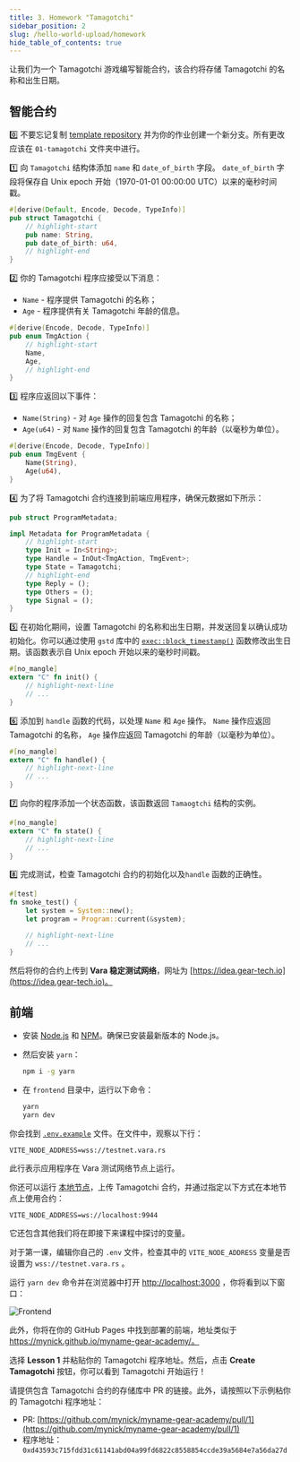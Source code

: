 ```yaml
---
title: 3. Homework "Tamagotchi"
sidebar_position: 2
slug: /hello-world-upload/homework
hide_table_of_contents: true
---
```


让我们为一个 Tamagotchi 游戏编写智能合约，该合约将存储 Tamagotchi 的名称和出生日期。

## 智能合约

0️⃣ 不要忘记复制 [template repository](https://github.com/gear-foundation/dapps-template-gear-academy) 并为你的作业创建一个新分支。所有更改应该在 `01-tamagotchi` 文件夹中进行。

1️⃣ 向 `Tamagotchi` 结构体添加 `name` 和 `date_of_birth` 字段。 `date_of_birth` 字段将保存自 Unix epoch 开始（1970-01-01 00:00:00 UTC）以来的毫秒时间戳。

```rust title="01-tamagotchi/io/src/lib.rs"
#[derive(Default, Encode, Decode, TypeInfo)]
pub struct Tamagotchi {
    // highlight-start
    pub name: String,
    pub date_of_birth: u64,
    // highlight-end
}
```

2️⃣ 你的 Tamagotchi 程序应接受以下消息：

- `Name` - 程序提供 Tamagotchi 的名称；
- `Age` - 程序提供有关 Tamagotchi 年龄的信息。

```rust title="01-tamagotchi/io/src/lib.rs"
#[derive(Encode, Decode, TypeInfo)]
pub enum TmgAction {
    // highlight-start
    Name,
    Age,
    // highlight-end
}
```

3️⃣ 程序应返回以下事件：

- `Name(String)` - 对 `Age` 操作的回复包含 Tamagotchi 的名称；
- `Age(u64)` - 对 `Name` 操作的回复包含 Tamagotchi 的年龄（以毫秒为单位）。

```rust title="01-tamagotchi/io/src/lib.rs"
#[derive(Encode, Decode, TypeInfo)]
pub enum TmgEvent {
    Name(String),
    Age(u64),
}
```

4️⃣ 为了将 Tamagotchi 合约连接到前端应用程序，确保元数据如下所示：

```rust title="01-tamagotchi/io/src/lib.rs"
pub struct ProgramMetadata;

impl Metadata for ProgramMetadata {
    // highlight-start
    type Init = In<String>;
    type Handle = InOut<TmgAction, TmgEvent>;
    type State = Tamagotchi;
    // highlight-end
    type Reply = ();
    type Others = ();
    type Signal = ();
}
```

5️⃣ 在初始化期间，设置 Tamagotchi 的名称和出生日期，并发送回复以确认成功初始化。你可以通过使用 `gstd` 库中的 [`exec::block_timestamp()`](https://docs.gear.rs/gstd/exec/fn.block_timestamp.html) 函数修改出生日期。该函数表示自 Unix epoch 开始以来的毫秒时间戳。

```rust title="01-tamagotchi/src/lib.rs"
#[no_mangle]
extern "C" fn init() {
    // highlight-next-line
    // ...
}
```

6️⃣ 添加到 `handle` 函数的代码，以处理 `Name` 和 `Age` 操作。 `Name` 操作应返回 Tamagotchi 的名称， `Age` 操作应返回 Tamagotchi 的年龄（以毫秒为单位）。

```rust title="01-tamagotchi/src/lib.rs"
#[no_mangle]
extern "C" fn handle() {
    // highlight-next-line
    // ...
}
```

7️⃣ 向你的程序添加一个状态函数，该函数返回 `Tamaogtchi` 结构的实例。

```rust title="01-tamagotchi/src/lib.rs"
#[no_mangle]
extern "C" fn state() {
    // highlight-next-line
    // ...
}
```

8️⃣ 完成测试，检查 Tamagotchi 合约的初始化以及`handle` 函数的正确性。

```rust title="01-tamagotchi/tests/smoke.rs"
#[test]
fn smoke_test() {
    let system = System::new();
    let program = Program::current(&system);

    // highlight-next-line
    // ...
}
```

然后将你的合约上传到 **Vara 稳定测试网络**，网址为 [https://idea.gear-tech.io](https://idea.gear-tech.io)。

## 前端

- 安装 [Node.js](https://nodejs.org/en/download/) 和 [NPM](https://docs.npmjs.com/downloading-and-installing-node-js-and-npm)。确保已安装最新版本的 Node.js。

- 然后安装 `yarn`：

    ```bash
    npm i -g yarn
    ```

- 在 `frontend` 目录中，运行以下命令：

    ```bash
    yarn
    yarn dev
    ```

你会找到 [`.env.example`](https://github.com/gear-foundation/dapps-template-gear-academy/blob/master/frontend/.env.example) 文件。在文件中，观察以下行：

```
VITE_NODE_ADDRESS=wss://testnet.vara.rs
```

此行表示应用程序在 Vara 测试网络节点上运行。

你还可以运行 [本地节点](https://wiki.gear-tech.io/docs/node/dev-net)，上传 Tamagotchi 合约，并通过指定以下方式在本地节点上使用合约：

```
VITE_NODE_ADDRESS=ws://localhost:9944
```

它还包含其他我们将在即接下来课程中探讨的变量。

对于第一课，编辑你自己的 `.env` 文件，检查其中的 `VITE_NODE_ADDRESS` 变量是否设置为 `wss://testnet.vara.rs` 。

运行 `yarn dev` 命令并在浏览器中打开 [http://localhost:3000](http://localhost:3000) ，你将看到以下窗口：

![Frontend](/img/08/frontend.jpg)

此外，你将在你的 GitHub Pages 中找到部署的前端，地址类似于 https://mynick.github.io/myname-gear-academy/。

选择 **Lesson 1** 并粘贴你的 Tamagotchi 程序地址。然后，点击 **Create Tamagotchi** 按钮，你可以看到 Tamagotchi 开始运行！

请提供包含 Tamagotchi 合约的存储库中 PR 的链接。此外，请按照以下示例粘你的 Tamagotchi 程序地址：

- PR: [https://github.com/mynick/myname-gear-academy/pull/1](https://github.com/mynick/myname-gear-academy/pull/1)
- 程序地址： `0xd43593c715fdd31c61141abd04a99fd6822c8558854ccde39a5684e7a56da27d`
